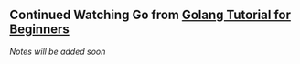## Continued Watching Go from [Golang Tutorial for Beginners](https://www.youtube.com/watch?v=yyUHQIec83I)

_Notes will be added soon_
